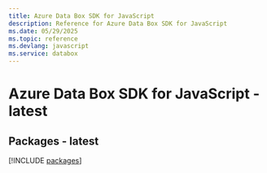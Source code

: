 ```yaml
---
title: Azure Data Box SDK for JavaScript
description: Reference for Azure Data Box SDK for JavaScript
ms.date: 05/29/2025
ms.topic: reference
ms.devlang: javascript
ms.service: databox
---
```

# Azure Data Box SDK for JavaScript - latest
## Packages - latest
[!INCLUDE [packages](data-box-index.md)]